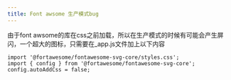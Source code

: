 ```yaml
---
title: Font awsome 生产模式bug
---
```

由于font awsome的库在css之前加载，所以在生产模式的时候有可能会产生屏闪，一个超大的图标，只需要在_app.js文件加上以下内容

```
import '@fortawesome/fontawesome-svg-core/styles.css';
import { config } from '@fortawesome/fontawesome-svg-core';
config.autoAddCss = false;
```
